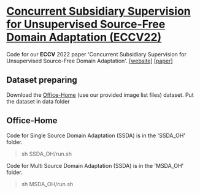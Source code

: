 
# [Concurrent Subsidiary Supervision for Unsupervised Source-Free Domain Adaptation (ECCV22)](https://arxiv.org)

Code for our **ECCV** 2022 paper 'Concurrent Subsidiary Supervision for Unsupervised Source-Free Domain Adaptation'. 
[[website]](https://sites.google.com/) [[paper]](https://arxiv.org) 

## Dataset preparing

Download the [Office-Home](https://www.hemanthdv.org/officeHomeDataset.html) (use our provided image list files) dataset. Put the dataset in data folder

## Office-Home
Code for Single Source Domain Adaptation (SSDA) is in the 'SSDA_OH' folder. 

> sh SSDA_OH/run.sh

Code for Multi Source Domain Adaptation (SSDA) is in the 'MSDA_OH' folder. 

> sh MSDA_OH/run.sh

